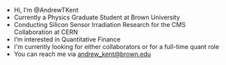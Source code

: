 - Hi, I’m @AndrewTKent
- Currently a Physics Graduate Student at Brown University 
- Conducting Silicon Sensor Irradiation Research for the CMS Collaboration at CERN
- I’m interested in Quantitative Finance
- I'm currently looking for either collaborators or for a full-time quant role
- You can reach me via andrew_kent@brown.edu

<!---
AndrewTKent/AndrewTKent is a ✨ special ✨ repository because its `README.md` (this file) appears on your GitHub profile.
You can click the Preview link to take a look at your changes.
--->
